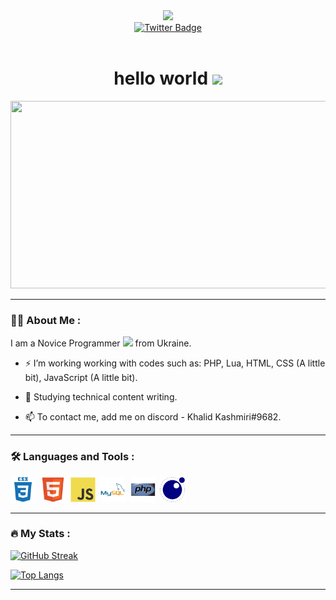 <div id="header" align="center">
  <img src="https://i.gifer.com/IuTT.gif" width="100"/>
  <div id="badges">
    <a href="https://twitter.com/W1terix">
      <img src="https://img.shields.io/badge/Twitter-blue?style=for-the-badge&logo=twitter&logoColor=white" alt="Twitter Badge"/>
    </a>
  </div>
  <img src="https://komarev.com/ghpvc/?username=w1ter-lab&style=flat-square&color=blue" alt=""/>
  <h1>
    hello world
    <img src="https://media.giphy.com/media/hvRJCLFzcasrR4ia7z/giphy.gif" width="30px"/>
  </h1>
</div>
<div align="center">
  <img src="https://camo.githubusercontent.com/e20822b4282c07ffd010cd05f855a6561d3b62358ca9e607e4901288dd748fcb/68747470733a2f2f63646e2e6472696262626c652e636f6d2f75736572732f323133313939332f73637265656e73686f74732f343934383733362f74686f75676874776f726b732d6769665f6472696262626c652e676966" width="600" height="300"/>
</div>

---

### :man_technologist: About Me :
I am a Novice Programmer <img src="https://media.giphy.com/media/WUlplcMpOCEmTGBtBW/giphy.gif" width="30"> from Ukraine.
- :zap: I’m working working with codes such as: PHP, Lua, HTML, CSS (A little bit), JavaScript (A little bit).

- :telescope: Studying technical content writing.

- :mailbox: To contact me, add me on discord - Khalid Kashmiri#9682.

---

### :hammer_and_wrench: Languages and Tools :
<div>
  <img src="https://github.com/devicons/devicon/blob/master/icons/css3/css3-plain-wordmark.svg"  title="CSS3" alt="CSS" width="40" height="40"/>&nbsp;
  <img src="https://github.com/devicons/devicon/blob/master/icons/html5/html5-original.svg" title="HTML5" alt="HTML" width="40" height="40"/>&nbsp;
  <img src="https://github.com/devicons/devicon/blob/master/icons/javascript/javascript-original.svg" title="JavaScript" alt="JavaScript" width="40" height="40"/>&nbsp;
  <img src="https://github.com/devicons/devicon/blob/master/icons/mysql/mysql-original-wordmark.svg" title="MySQL"  alt="MySQL" width="40" height="40"/>&nbsp;
  <img src="https://github.com/devicons/devicon/blob/master/icons/php/php-original.svg" title="PHP" alt="PHP" width="40" height="40"/>&nbsp;
  <img src="https://github.com/devicons/devicon/blob/master/icons/lua/lua-original.svg" title="LUA" alt="LUA" width="40" height="40"/>&nbsp;
</div>

---

### :fire: My Stats :
[![GitHub Streak](http://github-readme-streak-stats.herokuapp.com?user=w1ter-lab&theme=dark&background=000000)](https://git.io/streak-stats)

[![Top Langs](https://github-readme-stats.vercel.app/api/top-langs/?username=w1ter-lab&layout=compact&theme=vision-friendly-dark)](https://github.com/anuraghazra/github-readme-stats)

---
